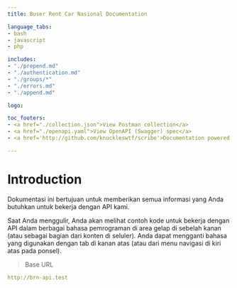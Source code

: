 ```yaml
---
title: Buser Rent Car Nasional Documentation

language_tabs:
- bash
- javascript
- php

includes:
- "./prepend.md"
- "./authentication.md"
- "./groups/*"
- "./errors.md"
- "./append.md"

logo: 

toc_footers:
- <a href="./collection.json">View Postman collection</a>
- <a href="./openapi.yaml">View OpenAPI (Swagger) spec</a>
- <a href='http://github.com/knuckleswtf/scribe'>Documentation powered by Scribe ✍</a>

---
```


# Introduction



Dokumentasi ini bertujuan untuk memberikan semua informasi yang Anda butuhkan untuk bekerja dengan API kami.

<aside>Saat Anda menggulir, Anda akan melihat contoh kode untuk bekerja dengan API dalam berbagai bahasa pemrograman di area gelap di sebelah kanan (atau sebagai bagian dari konten di seluler).
Anda dapat mengganti bahasa yang digunakan dengan tab di kanan atas (atau dari menu navigasi di kiri atas pada ponsel).</aside>

<script src="https://cdn.jsdelivr.net/npm/lodash@4.17.10/lodash.min.js"></script>
<script>
    var baseUrl = "http://brn-api.test";
</script>
<script src="js/tryitout-2.5.3.js"></script>

> Base URL

```yaml
http://brn-api.test
```